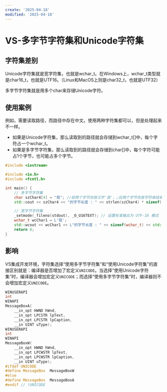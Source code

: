 ```yaml
---
create: '2025-04-18'
modified: '2025-04-18'
---
```


# VS-多字节字符集和Unicode字符集

## 字符集差别

Unicode字符集就是宽字符集，也就是wchar_t。在Windows上，wchar_t类型就是char16_t，也就是UTF16。（Linux和MacOS上则是char32_t，也就是UTF32）

多字节字符集就是用多个char来存储Unicode字符。

## 使用案例

例如，需要读取路径，而路径中存在中文。使用两种字符集都可以，但是处理起来不一样。

* 如果是Unicode字符集，那么读取到的路径就会存储到wchar_t[]中，每个字符占一个wchar_t。
* 如果是多字节字符集，那么读取到的路径就会存储到char[]中，每个字符可能占1个字节，也可能占多个字节。

```C++
#include <iostream>

#include <io.h>
#include <fcntl.h>

int main() {
	// 多字节字符集
	char szChar4[4] = "我"; //前两个字节存放汉字'我'，;后两个字节存放字符串结束符\0
	std::cout << szChar4 << "的字节长度 : " << strlen(szChar4) * sizeof(char) << std::endl;

	// 宽字节字符集
	_setmode(_fileno(stdout), _O_U16TEXT); // 设置标准输出为 UTF-16 模式
	wchar_t wcChar1 = L'我';
	std::wcout << wcChar1 << L"的字节长度 : " << sizeof(wchar_t) << std::endl;
	return 0;
}
```

## 影响

VS集成开发环境，字符集选择“使用多字节字符集”和“使用Unicode字符集”的直接区别就是：编译器是否增加了宏定义`UNICODE`。当选择“使用Unicode字符集”时，编译器会增加宏定义`UNICODE`；而选择“使用多字节字符集”时，编译器则不会增加宏定义`UNICODE`。

```C++
WINUSERAPI
int
WINAPI
MessageBoxA(
    __in_opt HWND hWnd,
    __in_opt LPCSTR lpText,
    __in_opt LPCSTR lpCaption,
    __in UINT uType);
WINUSERAPI
int
WINAPI
MessageBoxW(
    __in_opt HWND hWnd,
    __in_opt LPCWSTR lpText,
    __in_opt LPCWSTR lpCaption,
    __in UINT uType);
#ifdef UNICODE
#define MessageBox  MessageBoxW
#else
#define MessageBox  MessageBoxA
#endif // !UNICODE
```